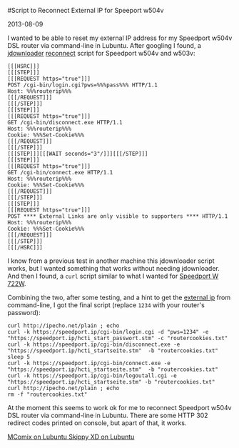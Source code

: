 #Script to Reconnect External IP for Speeport w504v

2013-08-09

<!--- tags: router -->

I wanted to be able to reset my external IP address for my Speedport w504v DSL router via command-line in Lubuntu. After googling I found, a [jdownloader](http://jdownloader.org/) [reconnect](http://board.jdownloader.org/showthread.php?t=17281) script for Speedport w504v and w503v:

```
[[[HSRC]]]
[[[STEP]]]
[[[REQUEST https="true"]]]
POST /cgi-bin/login.cgi?pws=%%%pass%%% HTTP/1.1
Host: %%%routerip%%%
[[[/REQUEST]]]
[[[/STEP]]]
[[[STEP]]]
[[[REQUEST https="true"]]]
GET /cgi-bin/disconnect.exe HTTP/1.1
Host: %%%routerip%%%
Cookie: %%%Set-Cookie%%%
[[[/REQUEST]]]
[[[/STEP]]]
[[[STEP]]][[[WAIT seconds="3"/]]][[[/STEP]]]
[[[STEP]]]
[[[REQUEST https="true"]]]
GET /cgi-bin/connect.exe HTTP/1.1
Host: %%%routerip%%%
Cookie: %%%Set-Cookie%%%
[[[/REQUEST]]]
[[[/STEP]]]
[[[STEP]]]
[[[REQUEST https="true"]]]
POST **** External Links are only visible to supporters **** HTTP/1.1
Host: %%%routerip%%%
Cookie: %%%Set-Cookie%%%
[[[/REQUEST]]]
[[[/STEP]]]
[[[/HSRC]]]
```

I know from a previous test in another machine this jdownloader script works, but I wanted something that works without needing jdownloader. And then I found, a `curl` script similar to what I wanted for [Speedport W 722W](http://blog.plee.me/tag/speedport/).

Combining the two, after some testing, and a hint to get the [external ip](http://askubuntu.com/questions/145012/how-can-i-find-my-public-ip-using-the-terminal) from command-line, I got the final script (replace `1234` with your router's password):

```
curl http://ipecho.net/plain ; echo
curl -k https://speedport.ip/cgi-bin/login.cgi -d "pws=1234" -e "https://speedport.ip/hcti_start_passwort.stm" -c "routercookies.txt"
curl -k https://speedport.ip/cgi-bin/disconnect.exe -e "https://speedport.ip/hcti_startseite.stm"  -b "routercookies.txt"
sleep 5
curl -k https://speedport.ip/cgi-bin/connect.exe -e "https://speedport.ip/hcti_startseite.stm"  -b "routercookies.txt"
curl -k https://speedport.ip/cgi-bin/logoutall.cgi -e "https://speedport.ip/hcti_startseite.stm" -b "routercookies.txt"
curl http://ipecho.net/plain ; echo
rm -f "routercookies.txt"
```

At the moment this seems to work ok for me to reconnect Speedport w504v DSL router via command-line in Lubuntu. There are some HTTP 302 redirect codes printed on console, but apart of that, it works.


<ins class='nfooter'><a id='fprev' href='#blog/2013/2013-08-14-MComix-on-Lubuntu.md'>MComix on Lubuntu</a> <a id='fnext' href='#blog/2013/2013-08-05-Skippy-XD-on-Lubuntu.md'>Skippy XD on Lubuntu</a></ins>
